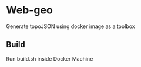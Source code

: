 # Web-geo
Generate topoJSON using docker image as a toolbox
## Build
Run build.sh inside Docker Machine

